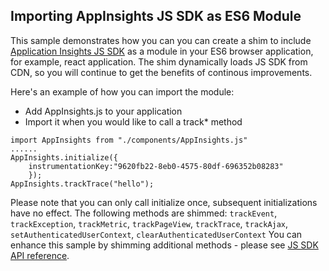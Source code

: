 ## Importing AppInsights JS SDK as ES6 Module
This sample demonstrates how you can you can create a shim to include [Application Insights JS SDK](https://github.com/Microsoft/ApplicationInsights-JS) as a module in your ES6 browser application, for example, react application. The shim dynamically loads JS SDK from CDN, so you will continue to get the benefits of continous improvements.

Here's an example of how you can import the module:

* Add AppInsights.js to your application
* Import it when you would like to call a track* method
```
import AppInsights from "./components/AppInsights.js"
......
AppInsights.initialize({
    instrumentationKey:"9620fb22-8eb0-4575-80df-696352b08283"
    });
AppInsights.trackTrace("hello");
```

Please note that you can only call initialize once, subsequent initializations have no effect. The following methods are shimmed: ``trackEvent``, ``trackException``, ``trackMetric``, ``trackPageView``, ``trackTrace``, ``trackAjax``, ``setAuthenticatedUserContext``, ``clearAuthenticatedUserContext``
You can enhance this sample by shimming additional methods - please see [JS SDK API reference](https://github.com/Microsoft/ApplicationInsights-JS/blob/master/API-reference.md).

